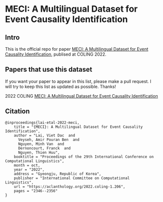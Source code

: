 # MECI: A Multilingual Dataset for Event Causality Identification


## Intro

This is the official repo for paper [MECI: A Multilingual Dataset for Event Causality Identification](https://aclanthology.org/2022.coling-1.206.pdf), publised at COLING 2022.

## Papers that use this dataset

If you want your paper to appear in this list, please make a pull request. I will try to keep this list as updated as possible. Thanks!

2022 COLING [MECI: A Multilingual Dataset for Event Causality Identification](https://aclanthology.org/2022.coling-1.206.pdf)


## Citation

```
@inproceedings{lai-etal-2022-meci,
    title = "{MECI}: A Multilingual Dataset for Event Causality Identification",
    author = "Lai, Viet Dac  and
      Veyseh, Amir Pouran Ben  and
      Nguyen, Minh Van  and
      Dernoncourt, Franck  and
      Nguyen, Thien Huu",
    booktitle = "Proceedings of the 29th International Conference on Computational Linguistics",
    month = oct,
    year = "2022",
    address = "Gyeongju, Republic of Korea",
    publisher = "International Committee on Computational Linguistics",
    url = "https://aclanthology.org/2022.coling-1.206",
    pages = "2346--2356"
}
```
